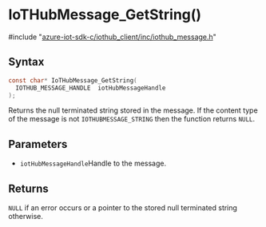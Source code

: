 # IoTHubMessage_GetString()

\#include "[azure-iot-sdk-c/iothub_client/inc/iothub_message.h](../iot-c-ref-iothub-message-h.md)"  

## Syntax

```C
const char* IoTHubMessage_GetString(
  IOTHUB_MESSAGE_HANDLE  iotHubMessageHandle
);
```

Returns the null terminated string stored in the message. If the content type of the message is not `IOTHUBMESSAGE_STRING` then the function returns `NULL`.

## Parameters
* `iotHubMessageHandle`Handle to the message.

## Returns
`NULL` if an error occurs or a pointer to the stored null terminated string otherwise.

